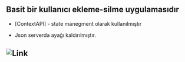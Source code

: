 ## Basit bir kullanıcı ekleme-silme uygulamasıdır

* [ContextAPI] - state manegment olarak kullanılmıştır 
- Json serverda ayağı kaldırılmıştır.

## ![Link](http://g.recordit.co/EVYaaM1opi.gif)

